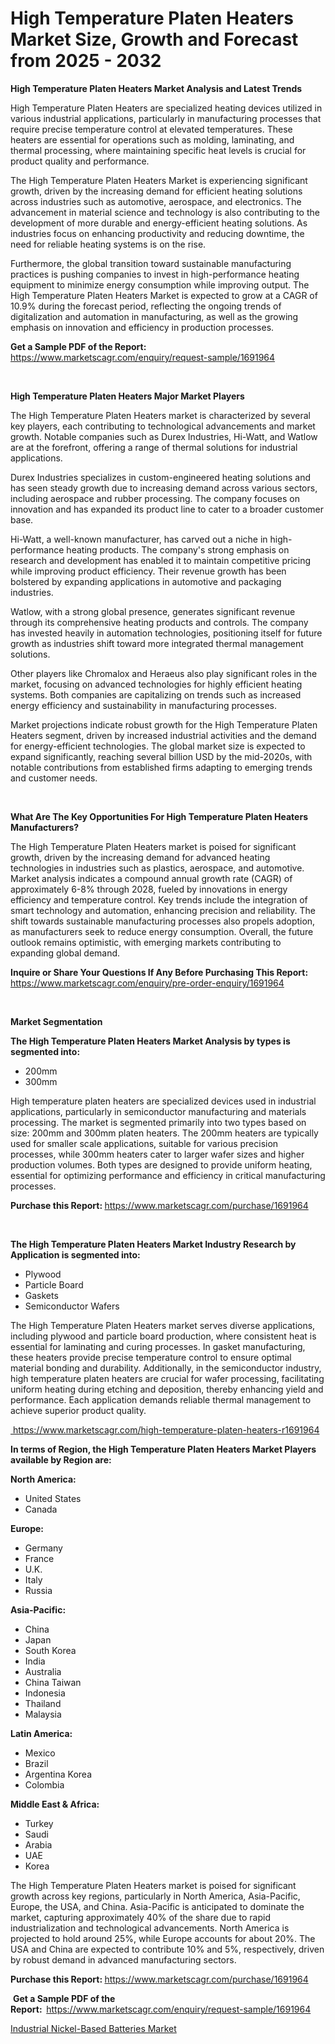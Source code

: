 <p><h1>High Temperature Platen Heaters Market Size, Growth and Forecast from 2025 - 2032</h1></p><p><strong>High Temperature Platen Heaters Market Analysis and Latest Trends</strong></p>
<p><p>High Temperature Platen Heaters are specialized heating devices utilized in various industrial applications, particularly in manufacturing processes that require precise temperature control at elevated temperatures. These heaters are essential for operations such as molding, laminating, and thermal processing, where maintaining specific heat levels is crucial for product quality and performance.</p><p>The High Temperature Platen Heaters Market is experiencing significant growth, driven by the increasing demand for efficient heating solutions across industries such as automotive, aerospace, and electronics. The advancement in material science and technology is also contributing to the development of more durable and energy-efficient heating solutions. As industries focus on enhancing productivity and reducing downtime, the need for reliable heating systems is on the rise.</p><p>Furthermore, the global transition toward sustainable manufacturing practices is pushing companies to invest in high-performance heating equipment to minimize energy consumption while improving output. The High Temperature Platen Heaters Market is expected to grow at a CAGR of 10.9% during the forecast period, reflecting the ongoing trends of digitalization and automation in manufacturing, as well as the growing emphasis on innovation and efficiency in production processes.</p></p>
<p><strong>Get a Sample PDF of the Report:&nbsp;</strong> <a href="https://www.marketscagr.com/enquiry/request-sample/1691964?utm_campaign=3222&utm_medium=2&utm_source=Github&utm_content=ia&utm_term=27032025&utm_id=high-temperature-platen-heaters">https://www.marketscagr.com/enquiry/request-sample/1691964</a></p>
<p>&nbsp;</p>
<p><strong>High Temperature Platen Heaters Major Market Players</strong></p>
<p><p>The High Temperature Platen Heaters market is characterized by several key players, each contributing to technological advancements and market growth. Notable companies such as Durex Industries, Hi-Watt, and Watlow are at the forefront, offering a range of thermal solutions for industrial applications.</p><p>Durex Industries specializes in custom-engineered heating solutions and has seen steady growth due to increasing demand across various sectors, including aerospace and rubber processing. The company focuses on innovation and has expanded its product line to cater to a broader customer base.</p><p>Hi-Watt, a well-known manufacturer, has carved out a niche in high-performance heating products. The company's strong emphasis on research and development has enabled it to maintain competitive pricing while improving product efficiency. Their revenue growth has been bolstered by expanding applications in automotive and packaging industries.</p><p>Watlow, with a strong global presence, generates significant revenue through its comprehensive heating products and controls. The company has invested heavily in automation technologies, positioning itself for future growth as industries shift toward more integrated thermal management solutions.</p><p>Other players like Chromalox and Heraeus also play significant roles in the market, focusing on advanced technologies for highly efficient heating systems. Both companies are capitalizing on trends such as increased energy efficiency and sustainability in manufacturing processes.</p><p>Market projections indicate robust growth for the High Temperature Platen Heaters segment, driven by increased industrial activities and the demand for energy-efficient technologies. The global market size is expected to expand significantly, reaching several billion USD by the mid-2020s, with notable contributions from established firms adapting to emerging trends and customer needs.</p></p>
<p>&nbsp;</p>
<p><strong>What Are The Key Opportunities For High Temperature Platen Heaters Manufacturers?</strong></p>
<p><p>The High Temperature Platen Heaters market is poised for significant growth, driven by the increasing demand for advanced heating technologies in industries such as plastics, aerospace, and automotive. Market analysis indicates a compound annual growth rate (CAGR) of approximately 6-8% through 2028, fueled by innovations in energy efficiency and temperature control. Key trends include the integration of smart technology and automation, enhancing precision and reliability. The shift towards sustainable manufacturing processes also propels adoption, as manufacturers seek to reduce energy consumption. Overall, the future outlook remains optimistic, with emerging markets contributing to expanding global demand.</p></p>
<p><strong>Inquire or Share Your Questions If Any Before Purchasing This Report:</strong> <a href="https://www.marketscagr.com/enquiry/pre-order-enquiry/1691964?utm_campaign=3222&utm_medium=2&utm_source=Github&utm_content=ia&utm_term=27032025&utm_id=high-temperature-platen-heaters">https://www.marketscagr.com/enquiry/pre-order-enquiry/1691964</a></p>
<p>&nbsp;</p>
<p><strong>Market Segmentation</strong></p>
<p><strong>The High Temperature Platen Heaters Market Analysis by types is segmented into:</strong></p>
<p><ul><li>200mm</li><li>300mm</li></ul></p>
<p><p>High temperature platen heaters are specialized devices used in industrial applications, particularly in semiconductor manufacturing and materials processing. The market is segmented primarily into two types based on size: 200mm and 300mm platen heaters. The 200mm heaters are typically used for smaller scale applications, suitable for various precision processes, while 300mm heaters cater to larger wafer sizes and higher production volumes. Both types are designed to provide uniform heating, essential for optimizing performance and efficiency in critical manufacturing processes.</p></p>
<p><strong>Purchase this Report:&nbsp;</strong><a href="https://www.marketscagr.com/purchase/1691964?utm_campaign=3222&utm_medium=2&utm_source=Github&utm_content=ia&utm_term=27032025&utm_id=high-temperature-platen-heaters">https://www.marketscagr.com/purchase/1691964</a></p>
<p>&nbsp;</p>
<p><strong>The High Temperature Platen Heaters Market Industry Research by Application is segmented into:</strong></p>
<p><ul><li>Plywood</li><li>Particle Board</li><li>Gaskets</li><li>Semiconductor Wafers</li></ul></p>
<p><p>The High Temperature Platen Heaters market serves diverse applications, including plywood and particle board production, where consistent heat is essential for laminating and curing processes. In gasket manufacturing, these heaters provide precise temperature control to ensure optimal material bonding and durability. Additionally, in the semiconductor industry, high temperature platen heaters are crucial for wafer processing, facilitating uniform heating during etching and deposition, thereby enhancing yield and performance. Each application demands reliable thermal management to achieve superior product quality.</p></p>
<p><a href="https://www.marketscagr.com/high-temperature-platen-heaters-r1691964?utm_campaign=3222&utm_medium=2&utm_source=Github&utm_content=ia&utm_term=27032025&utm_id=high-temperature-platen-heaters">&nbsp;https://www.marketscagr.com/high-temperature-platen-heaters-r1691964</a></p>
<p><strong>In terms of Region, the High Temperature Platen Heaters Market Players available by Region are:</strong></p>
<p>
    <p> <strong> North America: </strong>
        <ul>
            <li>United States</li>
            <li>Canada</li>
        </ul>
        </p> 
    <p> <strong> Europe: </strong>
        <ul>
            <li>Germany</li>
            <li>France</li>
            <li>U.K.</li>
            <li>Italy</li>
            <li>Russia</li>
        </ul>
        </p> 
    <p> <strong> Asia-Pacific: </strong>
        <ul>
            <li>China</li>
            <li>Japan</li>
            <li>South Korea</li>
            <li>India</li>
            <li>Australia</li>
            <li>China Taiwan</li>
            <li>Indonesia</li>
            <li>Thailand</li>
            <li>Malaysia</li>
        </ul>
        </p> 
    <p> <strong> Latin America: </strong>
        <ul>
            <li>Mexico</li>
            <li>Brazil</li>
            <li>Argentina Korea</li>
            <li>Colombia</li>
        </ul>
        </p> 
    <p> <strong> Middle East & Africa: </strong>
        <ul>
            <li>Turkey</li>
            <li>Saudi</li>
            <li>Arabia</li>
            <li>UAE</li>
            <li>Korea</li>
        </ul>
    </p>
    </p>
<p><p>The High Temperature Platen Heaters market is poised for significant growth across key regions, particularly in North America, Asia-Pacific, Europe, the USA, and China. Asia-Pacific is anticipated to dominate the market, capturing approximately 40% of the share due to rapid industrialization and technological advancements. North America is projected to hold around 25%, while Europe accounts for about 20%. The USA and China are expected to contribute 10% and 5%, respectively, driven by robust demand in advanced manufacturing sectors.</p></p>
<p><strong>Purchase this Report: </strong><a href="https://www.marketscagr.com/purchase/1691964?utm_campaign=3222&utm_medium=2&utm_source=Github&utm_content=ia&utm_term=27032025&utm_id=high-temperature-platen-heaters">https://www.marketscagr.com/purchase/1691964</a></p>
<p>&nbsp;<strong>Get a Sample PDF of the Report:&nbsp;&nbsp;</strong><a href="https://www.marketscagr.com/enquiry/request-sample/1691964?utm_campaign=3222&utm_medium=2&utm_source=Github&utm_content=ia&utm_term=27032025&utm_id=high-temperature-platen-heaters">https://www.marketscagr.com/enquiry/request-sample/1691964</a></p>
<p><strong></strong></p>
<p><p><a href="https://github.com/ijffseandy/Market-Research-Report-List-1/blob/main/industrial-nickel-based-batteries-market.md?utm_campaign=3222&utm_medium=2&utm_source=Github&utm_content=ia&utm_term=27032025&utm_id=high-temperature-platen-heaters">Industrial Nickel-Based Batteries Market</a></p></p>